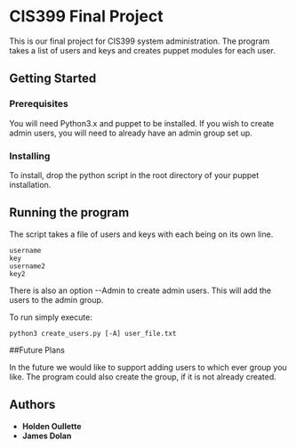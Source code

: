# CIS399 Final Project

This is our final project for CIS399 system administration.  The program takes a list of users and keys and creates puppet modules for each user.

## Getting Started


### Prerequisites

You will need Python3.x and puppet to be installed.  If you wish to create admin users, you will need to already have an admin group set up.

### Installing

To install, drop the python script in the root directory of your puppet installation.  

## Running the program

The script takes a file of users and keys with each being on its own line.

```
username
key
username2
key2
```
There is also an option --Admin to create admin users.  This will add the users to the admin group.

To run simply execute:
```
python3 create_users.py [-A] user_file.txt
```

##Future Plans

In the future we would like to support adding users to which ever group you like.  The program could also create the group, if it is not already created.

## Authors

* **Holden Oullette**
* **James Dolan** 



